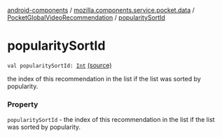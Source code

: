 [android-components](../../index.md) / [mozilla.components.service.pocket.data](../index.md) / [PocketGlobalVideoRecommendation](index.md) / [popularitySortId](./popularity-sort-id.md)

# popularitySortId

`val popularitySortId: `[`Int`](https://kotlinlang.org/api/latest/jvm/stdlib/kotlin/-int/index.html) [(source)](https://github.com/mozilla-mobile/android-components/blob/master/components/service/pocket/src/main/java/mozilla/components/service/pocket/data/PocketGlobalVideoRecommendation.kt#L32)

the index of this recommendation in the list if the list was sorted by popularity.

### Property

`popularitySortId` - the index of this recommendation in the list if the list was sorted by popularity.